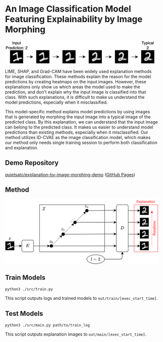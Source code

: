 # An Image Classification Model Featuring Explainability by Image Morphing

![An example of explanation](docs/fig-explanation-example.png)

LIME, SHAP, and Grad-CAM have been widely used explanation methods for image classification.
These methods explain the reason for the model predictions by creating heatmaps on the input images.
However, these explanations only show us which areas the model used to make the prediction, and don't explain why the input image is classified into that class.
With such explanations, it is difficult to make us understand the model predictions, especially when it misclassified.

This model-specific method explains model predictions by using images that is generated by morphing the input image into a typical image of the predicted class.
By this explanation, we can understand that the input image can belong to the predicted class.
It makes us easier to understand model predictions than existing methods, especially when it misclassified.
Our method utilizes ID-CVAE as the image classification model, which makes our method only needs single training session to perform both classification and explanation.

## Demo Repository

[quietsato/explanation-by-image-morphing-demo](https://github.com/quietsato/explanation-by-image-morphing-demo/)
([GitHub Pages](https://quietsato.github.io/explanation-by-image-morphing-demo))

## Method

![The process of generating an explanation](docs/fig-algorithm.png)

## Train Models

```shell
python3 ./src/train.py
```

This script outputs logs and trained models to `out/train/[exec_start_time]`.

## Test Models

```shell
python3 ./src/main.py path/to/train_log
```

This script outputs explanation images to `out/main/[exec_start_time]`.
